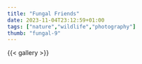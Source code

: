 ```yaml
---
title: "Fungal Friends"
date: 2023-11-04T23:12:59+01:00
tags: ["nature","wildlife","photography"]
thumb: "fungal-9"
---
```


{{< gallery >}}
